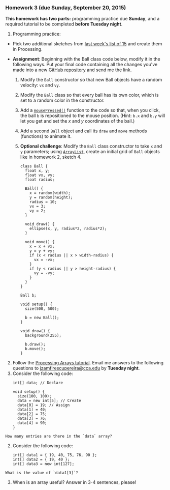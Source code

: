 ### Homework 3 (due Sunday, September 20, 2015)

**This homework has two parts:** programming practice due **Sunday**, and a required tutorial to be completed **before Tuesday night**.

1. Programming practice:
  - Pick two additional sketches from [last week's list of 15](week2.md) and create them in Processing.
  
  - **Assignment**: Beginning with the Ball class code below, modify it in the following ways. Put your final code containing all the changes you've made into a new [GitHub repository](../github-guide.md#to-create-a-new-repository) and send me the link.
    1. Modify the `Ball` constructor so that new Ball objects have a random velocity: `vx` and `vy`.
    2. Modify the `Ball` class so that every ball has its own color, which is set to a random color in the constructor.
    3. Add a [`mousePressed()`](https://processing.org/reference/mousePressed_.html) function to the code so that, when you click, the ball `b` is repositioned to the mouse position. (Hint: `b.x` and `b.y` will let you get and set the *x* and *y* coordinates of the ball.)
    4. Add a second `Ball` object and call its `draw` and `move` methods (functions) to animate it.
    5. **Optional challenge**: Modify the `Ball` class constructor to take `x` and `y` parameters; using [`ArrayList`](https://processing.org/reference/ArrayList.html), create an initial grid of `Ball` objects like in homework 2, sketch 4.
    
        ```Processing
        class Ball {
          float x, y;
          float vx, vy;
          float radius;

          Ball() {
            x = random(width);
            y = random(height);
            radius = 10;
            vx = 3;
            vy = 2;
          }

          void draw() {
            ellipse(x, y, radius*2, radius*2);
          }

          void move() {
            x = x + vx;
            y = y + vy;
            if (x < radius || x > width-radius) {
              vx = -vx;
            }
            if (y < radius || y > height-radius) {
              vy = -vy;
            }
          }
        }

        Ball b;

        void setup() {
          size(500, 500);

          b = new Ball();
        }

        void draw() {
          background(255);

          b.draw();
          b.move();
        }
        ```

2. Follow the [Processing Arrays tutorial](https://processing.org/tutorials/arrays/). Email me answers to the following questions to [jzamfirescupereira@cca.edu](mailto:jzamfirescupereira@cca.edu) by **Tuesday night**.
  1. Consider the following code:
        ```Processing
        int[] data; // Declare

        void setup() {
          size(100, 100);
          data = new int[5]; // Create
          data[0] = 19; // Assign
          data[1] = 40;
          data[2] = 75;
          data[3] = 76;
          data[4] = 90;
        }
        ```
    How many entries are there in the `data` array?
    
  2. Consider the following code:
        ```Processing
        int[] data1 = { 19, 40, 75, 76, 90 };
        int[] data2 = { 19, 40 };
        int[] data3 = new int[127];
        ```
    What is the value of `data1[3]`?
    
  3. When is an array useful? Answer in 3-4 sentences, please!